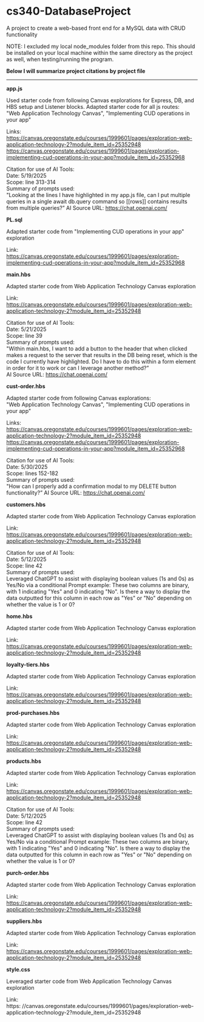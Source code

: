 # cs340-DatabaseProject
A project to create a web-based front end for a MySQL data with CRUD functionality

NOTE: I excluded my local node_modules folder from this repo. This should be installed on your local machine within the same directory as the project as well, when testing/running the program.

**Below I will summarize project citations by project file**

---

**app.js**

Used starter code from following Canvas explorations for Express, DB, and HBS setup and Listener blocks. Adapted starter code for all js routes:  
    "Web Application Technology Canvas",
    "Implementing CUD operations in your app"  

Links:  
    https://canvas.oregonstate.edu/courses/1999601/pages/exploration-web-application-technology-2?module_item_id=25352948
    https://canvas.oregonstate.edu/courses/1999601/pages/exploration-implementing-cud-operations-in-your-app?module_item_id=25352968

Citation for use of AI Tools:  
Date: 5/19/2025  
Scope: line 313-314  
Summary of prompts used:  
"Looking at the lines I have highlighted in my app.js file, can I put multiple queries in a single await db.query command so [[rows]] contains results from multiple queries?”
AI Source URL: https://chat.openai.com/

**PL.sql**

Adapted starter code from "Implementing CUD operations in your app" exploration

Link:  
https://canvas.oregonstate.edu/courses/1999601/pages/exploration-implementing-cud-operations-in-your-app?module_item_id=25352968

**main.hbs**

Adapted starter code from Web Application Technology Canvas exploration

Link:  
https://canvas.oregonstate.edu/courses/1999601/pages/exploration-web-application-technology-2?module_item_id=25352948

Citation for use of AI Tools:  
Date: 5/21/2025  
Scope: line 39  
Summary of prompts used:  
"Within main.hbs, I want to add a button to the header that when clicked makes a request to the server that results in the DB 
being reset, which is the code I currently have highlighted. Do I have to do this within a form element in order for it to work
or can I leverage another method?”  
AI Source URL: https://chat.openai.com/

**cust-order.hbs**

Adapted starter code from following Canvas explorations:  
    "Web Application Technology Canvas",
    "Implementing CUD operations in your app"

Links:  
    https://canvas.oregonstate.edu/courses/1999601/pages/exploration-web-application-technology-2?module_item_id=25352948
    https://canvas.oregonstate.edu/courses/1999601/pages/exploration-implementing-cud-operations-in-your-app?module_item_id=25352968

Citation for use of AI Tools:  
Date: 5/30/2025  
Scope: lines 152-182  
Summary of prompts used:  
"How can I properly add a confirmation modal to my DELETE button functionality?”
AI Source URL: https://chat.openai.com/

**customers.hbs**
    
Adapted starter code from Web Application Technology Canvas exploration

Link:  
https://canvas.oregonstate.edu/courses/1999601/pages/exploration-web-application-technology-2?module_item_id=25352948

Citation for use of AI Tools:  
Date: 5/12/2025  
Scope: line 42  
Summary of prompts used:  
Leveraged ChatGPT to assist with displaying boolean values (1s and 0s) as Yes/No via a conditional
Prompt example: These two columns are binary, with 1 indicating "Yes" and 0 indicating "No". Is there a way to display the data outputted for this column in each row as "Yes" or "No" depending on whether the value is 1 or 0?

**home.hbs**

Adapted starter code from Web Application Technology Canvas exploration

Link:  
https://canvas.oregonstate.edu/courses/1999601/pages/exploration-web-application-technology-2?module_item_id=25352948

**loyalty-tiers.hbs**

Adapted starter code from Web Application Technology Canvas exploration

Link:  
https://canvas.oregonstate.edu/courses/1999601/pages/exploration-web-application-technology-2?module_item_id=25352948

**prod-purchases.hbs**

Adapted starter code from Web Application Technology Canvas exploration

Link:  
https://canvas.oregonstate.edu/courses/1999601/pages/exploration-web-application-technology-2?module_item_id=25352948

**products.hbs**

Adapted starter code from Web Application Technology Canvas exploration

Link:  
https://canvas.oregonstate.edu/courses/1999601/pages/exploration-web-application-technology-2?module_item_id=25352948

Citation for use of AI Tools:  
Date: 5/12/2025  
Scope: line 42  
Summary of prompts used:  
Leveraged ChatGPT to assist with displaying boolean values (1s and 0s) as Yes/No via a conditional
Prompt example: These two columns are binary, with 1 indicating "Yes" and 0 indicating "No". Is there a way to display the data outputted for this column in each row as "Yes" or "No" depending on whether the value is 1 or 0?

**purch-order.hbs**

Adapted starter code from Web Application Technology Canvas exploration

Link:  
https://canvas.oregonstate.edu/courses/1999601/pages/exploration-web-application-technology-2?module_item_id=25352948

**suppliers.hbs**

Adapted starter code from Web Application Technology Canvas exploration

Link:  
https://canvas.oregonstate.edu/courses/1999601/pages/exploration-web-application-technology-2?module_item_id=25352948

**style.css**

Leveraged starter code from Web Application Technology Canvas exploration 

Link:  
https: //canvas.oregonstate.edu/courses/1999601/pages/exploration-web-application-technology-2?module_item_id=25352948
